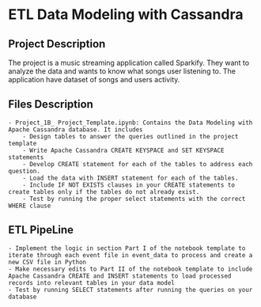 # ETL Data Modeling with Cassandra

## Project Description

The project is a music streaming application called Sparkify. They want to analyze the data and wants to know what songs user listening to. The application have dataset of songs and users activity. 

## Files Description

    - Project_1B_ Project_Template.ipynb: Contains the Data Modeling with Apache Cassandra database. It includes
        - Design tables to answer the queries outlined in the project template
        - Write Apache Cassandra CREATE KEYSPACE and SET KEYSPACE statements
        - Develop CREATE statement for each of the tables to address each question.
        - Load the data with INSERT statement for each of the tables.
        - Include IF NOT EXISTS clauses in your CREATE statements to create tables only if the tables do not already exist. 
        - Test by running the proper select statements with the correct WHERE clause
    
## ETL PipeLine
    - Implement the logic in section Part I of the notebook template to iterate through each event file in event_data to process and create a new CSV file in Python
    - Make necessary edits to Part II of the notebook template to include Apache Cassandra CREATE and INSERT statements to load processed records into relevant tables in your data model
    - Test by running SELECT statements after running the queries on your database
